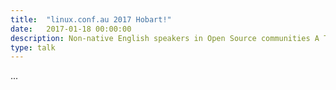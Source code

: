 ```yaml
---
title:  "linux.conf.au 2017 Hobart!"
date:   2017-01-18 00:00:00
description: Non-native English speakers in Open Source communities A True Story
type: talk
---
```


...
